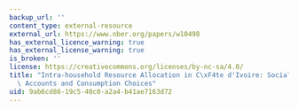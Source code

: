 ```yaml
---
backup_url: ''
content_type: external-resource
external_url: https://www.nber.org/papers/w10498
has_external_licence_warning: true
has_external_license_warning: true
is_broken: ''
license: https://creativecommons.org/licenses/by-nc-sa/4.0/
title: "Intra-household Resource Allocation in C\xF4te d'Ivoire: Social Norms, Separate\
  \ Accounts and Consumption Choices"
uid: 9ab6cd86-19c5-40c0-a2a4-b41ae7163d72
---
```

